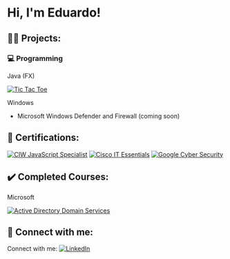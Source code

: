 <h1>Hi, I'm Eduardo! 

<h2>👨‍💻 Projects:</h2>

<h3>💻 Programming</h3>

  Java (FX)

[![Tic Tac Toe](https://img.shields.io/badge/Tic%20Tac%20Toe-blue?style=flat-square&logo=gamepad&logoColor=white)](https://www.github.com/altreact/Tic-Tac-Toe)

Windows
  
- Microsoft Windows Defender and Firewall (coming soon)

<h2>📃 Certifications:</h2>

[![CIW JavaScript Specialist](https://img.shields.io/badge/-CIW%20JavaScript%20Specialist-blue?style=flat-square&logo=javascript&logoColor=white)](https://i.imgur.com/9HrLXdB.jpg)
[![Cisco IT Essentials](https://img.shields.io/badge/-Cisco%20IT%20Essentials-blue?style=flat-square&logo=cisco&logoColor=white)](https://i.imgur.com/7IujRqO.jpg)
[![Google Cyber Security](https://img.shields.io/badge/-Google%20Cyber%20Security-blue?style=flat-square&logo=google&logoColor=white)](https://i.imgur.com/4N46UnW.jpg)

<h2>✔️ Completed Courses:</h2>

Microsoft

  [![Active Directory Domain Services](https://img.shields.io/badge/-Active%20Directory%20Domain%20Services-blue?style=flat-square&logo=microsoft&logoColor=white)](https://learn.microsoft.com/api/achievements/share/en-us/EduardoDominguez-9744/JCN325DT?sharingId=CFD2A8C091B305E1)


<h2> 🤳 Connect with me:</h2>

Connect with me: [![LinkedIn](https://img.shields.io/badge/-LinkedIn-blue?style=flat-square&logo=Linkedin&logoColor=white)](https://www.linkedin.com/in/altreact)

<!--

# Hello, I'm CHANGEME
<a href="https://linkedin.com"><img src="https://img.shields.io/badge/-LinkedIn-0072b1?&style=for-the-badge&logo=linkedin&logoColor=white" /></a>

[Brief Introduction - Remove this afterwards]

I am a recent graduate with a profound interest in technology and a dedication to solving complex problems.

## Objective
[Provide Objective - Remove this afterwards]]

My journey in computer science has led me to develop a passion for cybersecurity, and I am now eager to transition into this field, specifically aiming to join a Security Operations Center (SOC) as a Tier 1 Analyst.

## Skills
[Provide skills and associated project. Make sure to hyperlink the project - Remove this afterwards]]

| Skill                                         | Associated Project         |
|-----------------------------------------------|----------------------------|
| SIEM Implementation and Log Analysis          | <a href="https://google.com">Detection Lab</a>|
| Network Traffic Monitoring and Attack Detection | <a href="https://google.com">Detection Lab</a>|
| Security Automation with Shuffle SOAR         | SOC Automation Lab|
| Incident Response Planning and Execution      | SOC Automation Lab|
| Case Management with TheHive                  | SOC Automation Lab|
| Scripting and Automation for Threat Mitigation | SOC Automation Lab|

## Tools
[Provide tools and break them down into categories. Use ChatGPT to help create the link - Remove this afterwards]]

### Network
<div>
    <img src="https://img.shields.io/badge/-Wireshark-1679A7?&style=for-the-badge&logo=Wireshark&logoColor=white" />
    <img src="https://img.shields.io/badge/-Suricata-EF3B2D?&style=for-the-badge&logo=Suricata&logoColor=white" />
    <img src="https://img.shields.io/badge/-Zeek-777BB4?&style=for-the-badge&logo=Zeek&logoColor=white" />
</div>

### Endpoint
<div>
    <img src="https://img.shields.io/badge/-Microsoft_Defender_for_Endpoint-00A4EF?&style=for-the-badge&logo=Microsoft&logoColor=white" />
    <img src="https://img.shields.io/badge/-Velociraptor-4B275F?&style=for-the-badge&logo=Velociraptor&logoColor=white" />
</div>

### SIEM
<div>
    <img src="https://img.shields.io/badge/-Microsoft_Sentinel-0078D4?&style=for-the-badge&logo=Microsoft&logoColor=white" />
    <img src="https://img.shields.io/badge/-Splunk-000000?&style=for-the-badge&logo=Splunk&logoColor=white" />
    <img src="https://img.shields.io/badge/-Elastic-005571?&style=for-the-badge&logo=Elastic&logoColor=white" />
</div>

## Certifications
[Provide certifications that you have obtained. Use ChatGPT to help create the link - Remove this afterwards]]
<div>
<img src="https://img.shields.io/badge/-Security%2B-FF0000?&style=for-the-badge&logo=CompTIA&logoColor=white" />
<img src="https://img.shields.io/badge/-Network%2B-007ACC?&style=for-the-badge&logo=CompTIA&logoColor=white" />
<img src="https://img.shields.io/badge/-A%2B-4D4D4D?&style=for-the-badge&logo=CompTIA&logoColor=white" />
<img src="https://img.shields.io/badge/-CDSA-006400?&style=for-the-badge&logoColor=white" />
<img src="https://img.shields.io/badge/-CCD-000080?&style=for-the-badge&logoColor=white" />
</div>

## Projects
- Detection Lab
- SOC Automation Project

**alt-react/alt-react** is a ✨ _special_ ✨ repository because its `README.md` (this file) appears on your GitHub profile.

Here are some ideas to get you started:

- 🔭 I’m currently working on ...
- 🌱 I’m currently learning ...
- 👯 I’m looking to collaborate on ...
- 🤔 I’m looking for help with ...
- 💬 Ask me about ...
- 📫 How to reach me: ...
- 😄 Pronouns: ...
- ⚡ Fun fact: ...
-->
